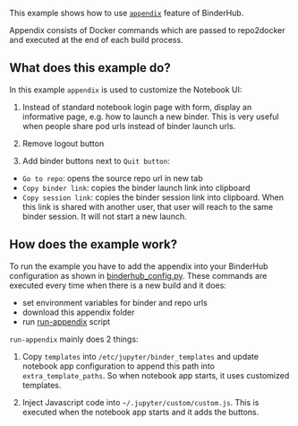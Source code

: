 This example shows how to use 
[`appendix`](https://binderhub.readthedocs.io/en/latest/reference/app.html?highlight=c.BinderHub.appendix%20#binderhub.app.BinderHub) 
feature of BinderHub. 

Appendix consists of Docker commands which are passed to repo2docker and 
executed at the end of each build process. 

## What does this example do?

In this example `appendix` is used to customize the Notebook UI:

1. Instead of standard notebook login page with form, 
display an informative page, e.g. how to launch a new binder. 
This is very useful when people share 
pod urls instead of binder launch urls.

2. Remove logout button

3. Add binder buttons next to `Quit button`:
  - `Go to repo`: opens the source repo url in new tab
  - `Copy binder link`: copies the binder launch link into clipboard
  - `Copy session link`: copies the binder session link into clipboard. 
  When this link is shared with another user, that user will reach to 
  the same binder session. 
  It will not start a new launch.

## How does the example work?

To run the example you have to add the appendix into your BinderHub configuration as shown in 
[binderhub_config.py](/examples/appendix/binderhub_config.py). These commands are executed every time when 
there is a new build and it does:
- set environment variables for binder and repo urls
- download this appendix folder
- run [run-appendix](/examples/appendix/run-appendix) script

`run-appendix` mainly does 2 things:
1. Copy `templates` into `/etc/jupyter/binder_templates` 
and update notebook app configuration to append this path into `extra_template_paths`. 
So when notebook app starts, it uses customized templates.

2. Inject Javascript code into `~/.jupyter/custom/custom.js`. This is 
executed when the notebook app starts and it adds the buttons.
